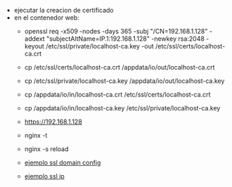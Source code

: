 - ejecutar la creacion de certificado
- en el contenedor web:
  - openssl req -x509 -nodes -days 365 -subj "/CN=192.168.1.128" -addext "subjectAltName=IP.1:192.168.1.128" -newkey rsa:2048 -keyout /etc/ssl/private/localhost-ca.key -out /etc/ssl/certs/localhost-ca.crt 

  - cp /etc/ssl/certs/localhost-ca.crt /appdata/io/out/localhost-ca.crt
  - cp /etc/ssl/private/localhost-ca.key /appdata/io/out/localhost-ca.key
  - cp /appdata/io/in/localhost-ca.crt /etc/ssl/certs/localhost-ca.crt
  - cp /appdata/io/in/localhost-ca.key /etc/ssl/private/localhost-ca.key
    
  - https://192.168.1.128
  - nginx -t
  - nginx -s reload
  - [ejemplo ssl domain config](https://codingwithmanny.medium.com/configure-self-signed-ssl-for-nginx-docker-from-a-scratch-7c2bcd5478c6)
  - [ejemplo ssl ip](https://help.kendis.io/en/articles/3382550-configure-ssl-for-docker)
  